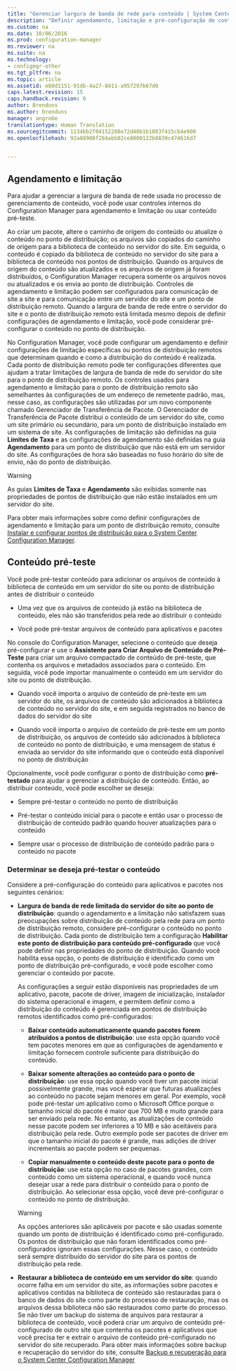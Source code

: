 ```yaml
---
title: "Gerenciar largura de banda de rede para conteúdo | System Center Configuration Manager"
description: "Definir agendamento, limitação e pré-configuração de conteúdo para o System Center Configuration Manager."
ms.custom: na
ms.date: 10/06/2016
ms.prod: configuration-manager
ms.reviewer: na
ms.suite: na
ms.technology:
- configmgr-other
ms.tgt_pltfrm: na
ms.topic: article
ms.assetid: e80d1151-91db-4a27-8411-a957297b67d0
caps.latest.revision: 15
caps.handback.revision: 0
author: Brenduns
ms.author: brenduns
manager: angrobe
translationtype: Human Translation
ms.sourcegitcommit: 1134bb2f04152288e72d40b1b1083f415cb4e900
ms.openlocfilehash: 92a08908f284abb02ce8000122b0839c474616d7


---
```


##  <a name="a-namebkmkplanningforthrottlingascheduling-and-throttling"></a><a name="BKMK_PlanningForThrottling"></a>Agendamento e limitação  
 Para ajudar a gerenciar a largura de banda de rede usada no processo de gerenciamento de conteúdo, você pode usar controles internos do Configuration Manager para agendamento e limitação ou usar conteúdo pré-teste.  

 Ao criar um pacote, altere o caminho de origem do conteúdo ou atualize o conteúdo no ponto de distribuição; os arquivos são copiados do caminho de origem para a biblioteca de conteúdo no servidor do site. Em seguida, o conteúdo é copiado da biblioteca de conteúdo no servidor do site para a biblioteca de conteúdo nos pontos de distribuição. Quando os arquivos de origem do conteúdo são atualizados e os arquivos de origem já foram distribuídos, o Configuration Manager recupera somente os arquivos novos ou atualizados e os envia ao ponto de distribuição. Controles de agendamento e limitação podem ser configurados para comunicação de site a site e para comunicação entre um servidor do site e um ponto de distribuição remoto. Quando a largura de banda de rede entre o servidor do site e o ponto de distribuição remoto está limitada mesmo depois de definir configurações de agendamento e limitação, você pode considerar pré-configurar o conteúdo no ponto de distribuição.  

 No Configuration Manager, você pode configurar um agendamento e definir configurações de limitação específicas ou pontos de distribuição remotos que determinam quando e como a distribuição do conteúdo é realizada. Cada ponto de distribuição remoto pode ter configurações diferentes que ajudam a tratar limitações de largura de banda de rede do servidor do site para o ponto de distribuição remoto. Os controles usados para agendamento e limitação para o ponto de distribuição remoto são semelhantes às configurações de um endereço de remetente padrão, mas, nesse caso, as configurações são utilizadas por um novo componente chamado Gerenciador de Transferência de Pacote. O Gerenciador de Transferência de Pacote distribui o conteúdo de um servidor do site, como um site primário ou secundário, para um ponto de distribuição instalado em um sistema de site. As configurações de limitação são definidas na guia **Limites de Taxa** e as configurações de agendamento são definidas na guia **Agendamento** para um ponto de distribuição que não está em um servidor do site. As configurações de hora são baseadas no fuso horário do site de envio, não do ponto de distribuição.  

> [!WARNING]  
>  As guias **Limites de Taxa** e **Agendamento** são exibidas somente nas propriedades de pontos de distribuição que não estão instalados em um servidor do site.  

Para obter mais informações sobre como definir configurações de agendamento e limitação para um ponto de distribuição remoto, consulte [Instalar e configurar pontos de distribuição para o System Center Configuration Manager](/sccm/core/servers/deploy/configure/install-and-configure-distribution-points).  

##  <a name="a-namebkmkprestagingcontentaprestaged-content"></a><a name="BKMK_PrestagingContent"></a>Conteúdo pré-teste  
 Você pode pré-testar conteúdo para adicionar os arquivos de conteúdo à biblioteca de conteúdo em um servidor do site ou ponto de distribuição antes de distribuir o conteúdo  

-   Uma vez que os arquivos de conteúdo já estão na biblioteca de conteúdo, eles não são transferidos pela rede ao distribuir o conteúdo  

-   Você pode pré-testar arquivos de conteúdo para aplicativos e pacotes  

No console do Configuration Manager, selecione o conteúdo que deseja pré-configurar e use o **Assistente para Criar Arquivo de Conteúdo de Pré-Teste** para criar um arquivo compactado de conteúdo de pré-teste, que contenha os arquivos e metadados associados para o conteúdo. Em seguida, você pode importar manualmente o conteúdo em um servidor do site ou ponto de distribuição.  

-   Quando você importa o arquivo de conteúdo de pré-teste em um servidor do site, os arquivos de conteúdo são adicionados à biblioteca de conteúdo no servidor do site, e em seguida registrados no banco de dados do servidor do site  

-   Quando você importa o arquivo de conteúdo de pré-teste em um ponto de distribuição, os arquivos de conteúdo são adicionados à biblioteca de conteúdo no ponto de distribuição, e uma mensagem de status é enviada ao servidor do site informando que o conteúdo está disponível no ponto de distribuição  

Opcionalmente, você pode configurar o ponto de distribuição como **pré-testado** para ajudar a gerenciar a distribuição de conteúdo. Então, ao distribuir conteúdo, você pode escolher se deseja:  

-   Sempre pré-testar o conteúdo no ponto de distribuição  

-   Pré-testar o conteúdo inicial para o pacote e então usar o processo de distribuição de conteúdo padrão quando houver atualizações para o conteúdo  

-   Sempre usar o processo de distribuição de conteúdo padrão para o conteúdo no pacote  

###  <a name="a-namebkmkdeterminetoprestagecontentadetermine-whether-to-prestage-content"></a><a name="BKMK_DetermineToPrestageContent"></a>Determinar se deseja pré-testar o conteúdo  
 Considere a pré-configuração do conteúdo para aplicativos e pacotes nos seguintes cenários:  

-   **Largura de banda de rede limitada do servidor do site ao ponto de distribuição**: quando o agendamento e a limitação não satisfazem suas preocupações sobre distribuição de conteúdo pela rede para um ponto de distribuição remoto, considere pré-configurar o conteúdo no ponto de distribuição. Cada ponto de distribuição tem a configuração **Habilitar este ponto de distribuição para conteúdo pré-configurado** que você pode definir nas propriedades do ponto de distribuição. Quando você habilita essa opção, o ponto de distribuição é identificado como um ponto de distribuição pré-configurado, e você pode escolher como gerenciar o conteúdo por pacote.  

     As configurações a seguir estão disponíveis nas propriedades de um aplicativo, pacote, pacote de driver, imagem de inicialização, instalador do sistema operacional e imagem, e permitem definir como a distribuição do conteúdo é gerenciada em pontos de distribuição remotos identificados como pré-configurados:  

    -   **Baixar conteúdo automaticamente quando pacotes forem atribuídos a pontos de distribuição**: use esta opção quando você tem pacotes menores em que as configurações de agendamento e limitação fornecem controle suficiente para distribuição do conteúdo.  

    -   **Baixar somente alterações ao conteúdo para o ponto de distribuição**: use essa opção quando você tiver um pacote inicial possivelmente grande, mas você esperar que futuras atualizações ao conteúdo no pacote sejam menores em geral. Por exemplo, você pode pré-testar um aplicativo como o Microsoft Office porque o tamanho inicial do pacote é maior que 700 MB e muito grande para ser enviado pela rede. No entanto, as atualizações de conteúdo nesse pacote podem ser inferiores a 10 MB e são aceitáveis para distribuição pela rede. Outro exemplo pode ser pacotes de driver em que o tamanho inicial do pacote é grande, mas adições de driver incrementais ao pacote podem ser pequenas.  

    -   **Copiar manualmente o conteúdo deste pacote para o ponto de distribuição**: use esta opção no caso de pacotes grandes, com conteúdo como um sistema operacional, e quando você nunca desejar usar a rede para distribuir o conteúdo para o ponto de distribuição. Ao selecionar essa opção, você deve pré-configurar o conteúdo no ponto de distribuição.  

    > [!WARNING]  
    >  As opções anteriores são aplicáveis por pacote e são usadas somente quando um ponto de distribuição é identificado como pré-configurado. Os pontos de distribuição que não foram identificados como pré-configurados ignoram essas configurações. Nesse caso, o conteúdo será sempre distribuído do servidor do site para os pontos de distribuição pela rede.  

-   **Restaurar a biblioteca de conteúdo em um servidor do site**: quando ocorre falha em um servidor do site, as informações sobre pacotes e aplicativos contidas na biblioteca de conteúdo são restauradas para o banco de dados do site como parte do processo de restauração, mas os arquivos dessa biblioteca não são restaurados como parte do processo. Se não tiver um backup do sistema de arquivos para restaurar a biblioteca de conteúdo, você poderá criar um arquivo de conteúdo pré-configurado de outro site que contenha os pacotes e aplicativos que você precisa ter e extrair o arquivo de conteúdo pré-configurado no servidor do site recuperado. Para obter mais informações sobre backup e recuperação do servidor do site, consulte [Backup e recuperação para o System Center Configuration Manager](/sccm/protect/understand/backup-and-recovery)  



<!--HONumber=Nov16_HO1-->


